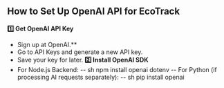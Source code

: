 ## How to Set Up OpenAI API for EcoTrack
**1️⃣ Get OpenAI API Key**
- Sign up at OpenAI.**
- Go to API Keys and generate a new API key.
- Save your key for later.
**2️⃣ Install OpenAI SDK**
- For Node.js Backend:
--
sh
npm install openai dotenv
--
For Python (if processing AI requests separately):
--
sh
pip install openai
